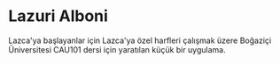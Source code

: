 # Lazuri Alboni
Lazca'ya başlayanlar için Lazca'ya özel harfleri çalışmak üzere Boğaziçi Üniversitesi CAU101 dersi için yaratılan küçük bir uygulama.
